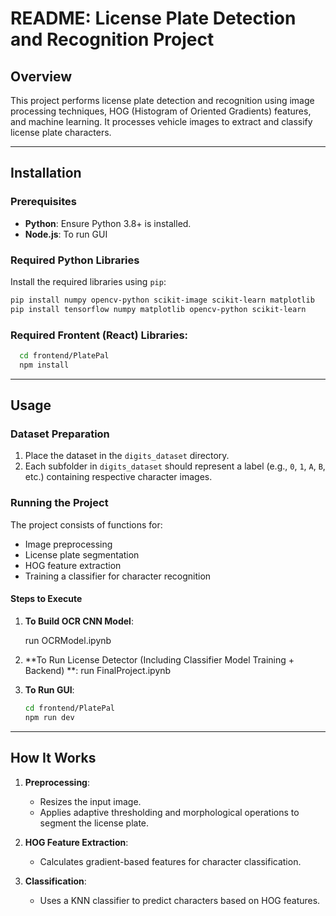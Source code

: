 
# README: License Plate Detection and Recognition Project

## Overview
This project performs license plate detection and recognition using image processing techniques, HOG (Histogram of Oriented Gradients) features, and machine learning. It processes vehicle images to extract and classify license plate characters.

---

## Installation

### Prerequisites

- **Python**: Ensure Python 3.8+ is installed.
- **Node.js**: To run GUI

### Required Python Libraries
Install the required libraries using `pip`:
```bash
pip install numpy opencv-python scikit-image scikit-learn matplotlib
pip install tensorflow numpy matplotlib opencv-python scikit-learn
```
### Required Frontent (React) Libraries:
```bash
  cd frontend/PlatePal
  npm install
```
---

## Usage

### Dataset Preparation
1. Place the dataset in the `digits_dataset` directory.
2. Each subfolder in `digits_dataset` should represent a label (e.g., `0`, `1`, `A`, `B`, etc.) containing respective character images.

### Running the Project
The project consists of functions for:
- Image preprocessing
- License plate segmentation
- HOG feature extraction
- Training a classifier for character recognition

#### Steps to Execute

1. **To Build OCR CNN Model**:
   
   run OCRModel.ipynb

3. **To Run License Detector (Including Classifier Model Training + Backend) **:
   run FinalProject.ipynb

2. **To Run GUI**:
   ```bash
   cd frontend/PlatePal
   npm run dev
   ```
---

## How It Works
1. **Preprocessing**:
   - Resizes the input image.
   - Applies adaptive thresholding and morphological operations to segment the license plate.

2. **HOG Feature Extraction**:
   - Calculates gradient-based features for character classification.

3. **Classification**:
   - Uses a KNN classifier to predict characters based on HOG features.
